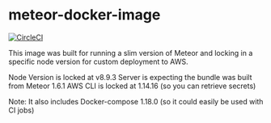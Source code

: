 # meteor-docker-image
[![CircleCI](https://circleci.com/gh/Lunafi/slim-meteord.svg?style=svg)](https://circleci.com/gh/Lunafi/slim-meteord)

This image was built for running a slim version of Meteor and locking in a specific node version for custom deployment to AWS. 

Node Version is locked at v8.9.3
Server is expecting the bundle was built from Meteor 1.6.1
AWS CLI is locked at 1.14.16 (so you can retrieve secrets)

Note: It also includes Docker-compose 1.18.0 (so it could easily be used with CI jobs)